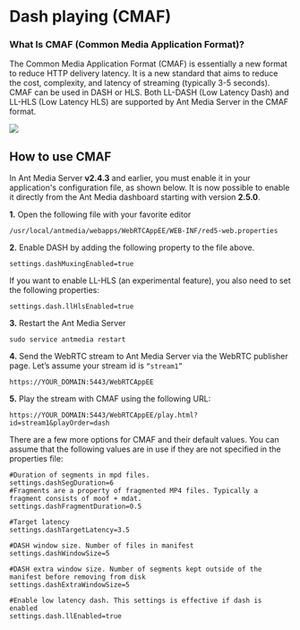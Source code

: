 # Dash playing (CMAF)

### What Is CMAF (Common Media Application Format)?

The Common Media Application Format (CMAF) is essentially a new format to reduce HTTP delivery latency. It is a new standard that aims to reduce the cost, complexity, and latency of streaming (typically 3-5 seconds). CMAF can be used in DASH or HLS. Both LL-DASH (Low Latency Dash) and LL-HLS (Low Latency HLS) are supported by Ant Media Server in the CMAF format.

![](@site/static/img/126611-CMAF-Fig1-ORG.jpg)

How to use CMAF
---------------

In Ant Media Server **v2.4.3** and earlier, you must enable it in your application's configuration file, as shown below. It is now possible to enable it directly from the Ant Media dashboard starting with version **2.5.0**.

**1.** Open the following file with your favorite editor

    /usr/local/antmedia/webapps/WebRTCAppEE/WEB-INF/red5-web.properties

**2.** Enable DASH by adding the following property to the file above.

    settings.dashMuxingEnabled=true

If you want to enable LL-HLS (an experimental feature), you also need to set the following properties:

    settings.dash.llHlsEnabled=true

**3.** Restart the Ant Media Server

    sudo service antmedia restart

**4.** Send the WebRTC stream to Ant Media Server via the WebRTC publisher page. Let’s assume your stream id is ```“stream1”```

    https://YOUR_DOMAIN:5443/WebRTCAppEE

**5.** Play the stream with CMAF using the following URL:

    https://YOUR_DOMAIN:5443/WebRTCAppEE/play.html?id=stream1&playOrder=dash

There are a few more options for CMAF and their default values. You can assume that the following values are in use if they are not specified in the properties file:

    #Duration of segments in mpd files.
    settings.dashSegDuration=6
    #Fragments are a property of fragmented MP4 files. Typically a fragment consists of moof + mdat.
    settings.dashFragmentDuration=0.5
    
    #Target latency
    settings.dashTargetLatency=3.5
    
    #DASH window size. Number of files in manifest
    settings.dashWindowSize=5
    
    #DASH extra window size. Number of segments kept outside of the manifest before removing from disk
    settings.dashExtraWindowSize=5
    
    #Enable low latency dash. This settings is effective if dash is enabled
    settings.dash.llEnabled=true
